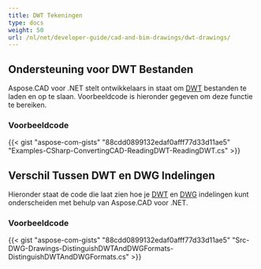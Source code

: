 ```yaml
---
title: DWT Tekeningen
type: docs
weight: 50
url: /nl/net/developer-guide/cad-and-bim-drawings/dwt-drawings/
---
```


## **Ondersteuning voor DWT Bestanden**

Aspose.CAD voor .NET stelt ontwikkelaars in staat om [DWT](https://docs.fileformat.com/cad/dwt/) bestanden te laden en op te slaan. Voorbeeldcode is hieronder gegeven om deze functie te bereiken.

### Voorbeeldcode

{{< gist "aspose-com-gists" "88cdd0899132edaf0afff77d33d11ae5" "Examples-CSharp-ConvertingCAD-ReadingDWT-ReadingDWT.cs" >}}

## **Verschil Tussen DWT en DWG Indelingen**

Hieronder staat de code die laat zien hoe je [DWT](https://docs.fileformat.com/cad/dwt/) en [DWG](https://docs.fileformat.com/cad/dwg/) indelingen kunt onderscheiden met behulp van Aspose.CAD voor .NET.

### Voorbeeldcode

{{< gist "aspose-com-gists" "88cdd0899132edaf0afff77d33d11ae5" "Src-DWG-Drawings-DistinguishDWTAndDWGFormats-DistinguishDWTAndDWGFormats.cs" >}}
